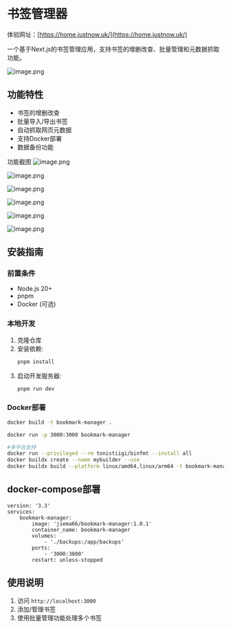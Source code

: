 # 书签管理器
体验网址：[https://home.justnow.uk/](https://home.justnow.uk/)

一个基于Next.js的书签管理应用，支持书签的增删改查、批量管理和元数据抓取功能。

![image.png](https://img.justnow.uk/2025/06/72b101ba80e40caab93958052809150b.png)

## 功能特性

- 书签的增删改查
- 批量导入/导出书签
- 自动抓取网页元数据
- 支持Docker部署
- 数据备份功能

功能截图
![image.png](https://img.justnow.uk/2025/06/01115d0bc59da2bce2832be04b15066e.png)

![image.png](https://img.justnow.uk/2025/06/c3fc2d8b6ab58fa98d875c7efff8bafd.png)


![image.png](https://img.justnow.uk/2025/06/ac26290f27aa7f6e8148aaed6e98ce2c.png)

![image.png](https://img.justnow.uk/2025/06/71a7881ce05009048077b32876a69261.png)

![image.png](https://img.justnow.uk/2025/06/d39e1014affabce04ce5973327d4f57b.png)

![image.png](https://img.justnow.uk/2025/06/d54f2305909db9f3662e47d446d3966e.png)


## 安装指南

### 前置条件

- Node.js 20+
- pnpm
- Docker (可选)

### 本地开发

1. 克隆仓库
2. 安装依赖:
   ```bash
   pnpm install
   ```
3. 启动开发服务器:
   ```bash
   pnpm run dev
   ```

### Docker部署

```bash
docker build -t bookmark-manager .

docker run -p 3000:3000 bookmark-manager

#多平台支持
docker run --privileged --rm tonistiigi/binfmt --install all
docker buildx create --name mybuilder --use
docker buildx build --platform linux/amd64,linux/arm64 -t bookmark-manager:1.0.0  .

```


## docker-compose部署
```shell
version: '3.3'
services:
    bookmark-manager:
        image: 'jiema66/bookmark-manager:1.0.1'
        container_name: bookmark-manager
        volumes:
            - './backups:/app/backups'
        ports:
            - '3000:3000'
        restart: unless-stopped

```


## 使用说明

1. 访问 `http://localhost:3000`
2. 添加/管理书签
3. 使用批量管理功能处理多个书签

